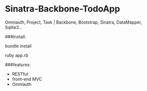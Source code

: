 Sinatra-Backbone-TodoApp
========================

Omniauth, Project, Task | Backbone, Bootstrap, Sinatra, DataMapper, Sqlite3...

###Install:

bundle install

ruby app.rb

###features:

+ RESTful
+ front-end MVC
+ Omniauth